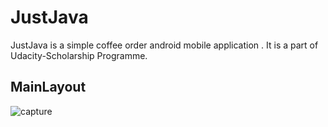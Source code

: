 # JustJava
 
 JustJava is a simple coffee order android mobile application . It is a part of Udacity-Scholarship Programme.

## MainLayout 



![capture](https://user-images.githubusercontent.com/25812257/37363532-2d2d4e8c-271e-11e8-8a58-c4374e552a7e.PNG)
